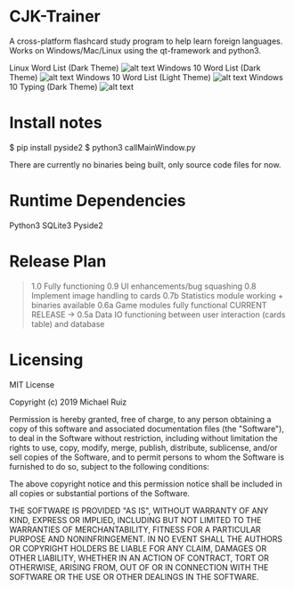# CJK-Trainer
A cross-platform flashcard study program to help learn foreign languages. Works on Windows/Mac/Linux using the qt-framework and python3. 

Linux Word List (Dark Theme)
![alt text](https://i.imgur.com/4kPtZYK.png)
Windows 10 Word List (Dark Theme)
![alt text](https://i.imgur.com/fseA91t.png)
Windows 10 Word List (Light Theme)
![alt text](https://i.imgur.com/ZV3hZyG.png)
Windows 10 Typing (Dark Theme)
![alt text](https://i.imgur.com/TGdY0jB.png)

# Install notes
$ pip install pyside2
$ python3 callMainWindow.py

There are currently no binaries being built, only source code files for now.

# Runtime Dependencies
Python3
SQLite3
Pyside2

# Release Plan
> 1.0 Fully functioning
> 0.9 UI enhancements/bug squashing 
> 0.8 Implement image handling to cards
> 0.7b Statistics module working + binaries available
> 0.6a Game modules fully functional 
CURRENT RELEASE -> 0.5a Data IO functioning between user interaction (cards table) and database

# Licensing
MIT License

Copyright (c) 2019 Michael Ruiz

Permission is hereby granted, free of charge, to any person obtaining a copy
of this software and associated documentation files (the "Software"), to deal
in the Software without restriction, including without limitation the rights
to use, copy, modify, merge, publish, distribute, sublicense, and/or sell
copies of the Software, and to permit persons to whom the Software is
furnished to do so, subject to the following conditions:

The above copyright notice and this permission notice shall be included in all
copies or substantial portions of the Software.

THE SOFTWARE IS PROVIDED "AS IS", WITHOUT WARRANTY OF ANY KIND, EXPRESS OR
IMPLIED, INCLUDING BUT NOT LIMITED TO THE WARRANTIES OF MERCHANTABILITY,
FITNESS FOR A PARTICULAR PURPOSE AND NONINFRINGEMENT. IN NO EVENT SHALL THE
AUTHORS OR COPYRIGHT HOLDERS BE LIABLE FOR ANY CLAIM, DAMAGES OR OTHER
LIABILITY, WHETHER IN AN ACTION OF CONTRACT, TORT OR OTHERWISE, ARISING FROM,
OUT OF OR IN CONNECTION WITH THE SOFTWARE OR THE USE OR OTHER DEALINGS IN THE
SOFTWARE.
